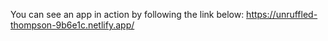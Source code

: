 You can see an app in action by following the link below:
https://unruffled-thompson-9b6e1c.netlify.app/
